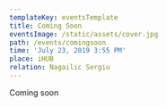 ```yaml
---
templateKey: eventsTemplate
title: Coming Soon
eventsImage: /static/assets/cover.jpg
path: /events/comingsoon
time: 'July 23, 2019 3:55 PM'
place: iHUB
relation: Nagailic Sergiu
---
```

Coming soon
